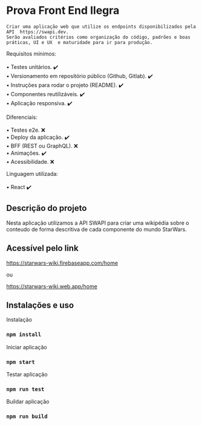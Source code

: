 # Prova Front End Ilegra

```
Criar uma aplicação web que utilize os endpoints disponibilizados pela API  https://swapi.dev.
Serão avaliados critérios como organização do código, padrões e boas práticas, UI e UX  e maturidade para ir para produção.
```

Requisitos mínimos: <br/><br/>
• Testes unitários. :heavy_check_mark: <br/>
• Versionamento em repositório público (Github, Gitlab). :heavy_check_mark: <br/>
• Instruções para rodar o projeto (README). :heavy_check_mark: <br/>
• Componentes reutilizáveis. :heavy_check_mark: <br/>
• Aplicação responsiva. :heavy_check_mark: <br/>

Diferenciais: <br/><br/>
• Testes e2e. :x: <br/>
• Deploy da aplicação. :heavy_check_mark: <br/>
• BFF (REST ou GraphQL). :x: <br/>
• Animações. :heavy_check_mark: <br/>
• Acessibilidade. :x: <br/>

Linguagem utilizada: <br/><br/>
• React :heavy_check_mark:

## Descrição do projeto

Nesta aplicação utilizamos a API SWAPI para criar uma wikipédia sobre o conteudo de forma descritiva de cada componente do mundo StarWars.

## Acessível pelo link

<a>https://starwars-wiki.firebaseapp.com/home</a>
  
ou

<a>https://starwars-wiki.web.app/home</a>

## Instalações e uso

Instalação

### `npm install`

Iniciar aplicação

### `npm start`

Testar aplicação

### `npm run test`

Buildar aplicação

### `npm run build`

